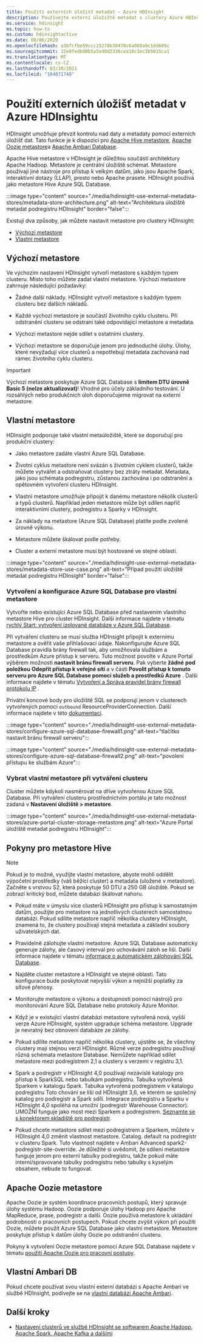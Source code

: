 ```yaml
---
title: Použití externích úložišť metadat – Azure HDInsight
description: Používejte externí úložiště metadat s clustery Azure HDInsight.
ms.service: hdinsight
ms.topic: how-to
ms.custom: hdinsightactive
ms.date: 08/06/2020
ms.openlocfilehash: a3bfcfbe59ccc15278b30470c6a060a9c1dd609c
ms.sourcegitcommit: 32e0fedb80b5a5ed0d2336cea18c3ec3b5015ca1
ms.translationtype: MT
ms.contentlocale: cs-CZ
ms.lasthandoff: 03/30/2021
ms.locfileid: "104871740"
---
```

# <a name="use-external-metadata-stores-in-azure-hdinsight"></a>Použití externích úložišť metadat v Azure HDInsightu

HDInsight umožňuje převzít kontrolu nad daty a metadaty pomocí externích úložišť dat. Tato funkce je k dispozici pro [Apache Hive metastore](#custom-metastore), [Apache Oozie metastore](#apache-oozie-metastore)a [Apache Ambari Database](#custom-ambari-db).

Apache Hive metastore v HDInsight je důležitou součástí architektury Apache Hadoop. Metastore je centrální úložiště schémat. Metastore používají jiné nástroje pro přístup k velkým datům, jako jsou Apache Spark, interaktivní dotazy (LLAP), presto nebo Apache prasete. HDInsight používá jako metastore Hive Azure SQL Database.

:::image type="content" source="./media/hdinsight-use-external-metadata-stores/metadata-store-architecture.png" alt-text="Architektura úložiště metadat podregistru HDInsight" border="false":::

Existují dva způsoby, jak můžete nastavit metastore pro clustery HDInsight:

* [Výchozí metastore](#default-metastore)
* [Vlastní metastore](#custom-metastore)

## <a name="default-metastore"></a>Výchozí metastore

Ve výchozím nastavení HDInsight vytvoří metastore s každým typem clusteru. Místo toho můžete zadat vlastní metastore. Výchozí metastore zahrnuje následující požadavky:

* Žádné další náklady. HDInsight vytvoří metastore s každým typem clusteru bez dalších nákladů.

* Každé výchozí metastore je součástí životního cyklu clusteru. Při odstranění clusteru se odstraní také odpovídající metastore a metadata.

* Výchozí metastore nejde sdílet s ostatními clustery.

* Výchozí metastore se doporučuje jenom pro jednoduché úlohy. Úlohy, které nevyžadují více clusterů a nepotřebují metadata zachovaná nad rámec životního cyklu clusteru.

> [!IMPORTANT]
> Výchozí metastore poskytuje Azure SQL Database s **limitem DTU úrovně Basic 5 (nelze aktualizovat)**! Vhodné pro účely základního testování. U rozsáhlých nebo produkčních úloh doporučujeme migrovat na externí metastore.

## <a name="custom-metastore"></a>Vlastní metastore

HDInsight podporuje také vlastní metaúložiště, které se doporučují pro produkční clustery:

* Jako metastore zadáte vlastní Azure SQL Database.

* Životní cyklus metastore není svázán s životním cyklem clusterů, takže můžete vytvářet a odstraňovat clustery bez ztráty metadat. Metadata, jako jsou schémata podregistru, zůstanou zachována i po odstranění a opětovném vytvoření clusteru HDInsight.

* Vlastní metastore umožňuje připojit k danému metastore několik clusterů a typů clusterů. Například jeden metastore může být sdílen napříč interaktivními clustery, podregistru a Sparky v HDInsight.

* Za náklady na metastore (Azure SQL Database) platíte podle zvolené úrovně výkonu.

* Metastore můžete škálovat podle potřeby.

* Cluster a externí metastore musí být hostované ve stejné oblasti.

:::image type="content" source="./media/hdinsight-use-external-metadata-stores/metadata-store-use-case.png" alt-text="Případ použití úložiště metadat podregistru HDInsight" border="false":::

### <a name="create-and-config-azure-sql-database-for-the-custom-metastore"></a>Vytvoření a konfigurace Azure SQL Database pro vlastní metastore

Vytvořte nebo existující Azure SQL Database před nastavením vlastního metastore Hive pro cluster HDInsight.  Další informace najdete v tématu [rychlý Start: vytvoření izolované databáze v Azure SQL Database](../azure-sql/database/single-database-create-quickstart.md?tabs=azure-portal).

Při vytváření clusteru se musí služba HDInsight připojit k externímu metastore a ověřit vaše přihlašovací údaje. Nakonfigurujte Azure SQL Database pravidla brány firewall tak, aby umožňovala službám a prostředkům Azure přístup k serveru. Tuto možnost povolte v Azure Portal výběrem možnosti **nastavit bránu firewall serveru**. Pak vyberte **žádné** **pod položkou** **Odepřít přístup k veřejné síti** a v části **Povolit přístup k tomuto serveru pro Azure SQL Database pomocí služeb a prostředků Azure** . Další informace najdete v tématu [Vytvoření a Správa pravidel brány firewall protokolu IP](../azure-sql/database/firewall-configure.md#use-the-azure-portal-to-manage-server-level-ip-firewall-rules) .

Privátní koncové body pro úložiště SQL se podporují jenom v clusterech vytvořených pomocí `outbound` ResourceProviderConnection. Další informace najdete v této [dokumentaci](./hdinsight-private-link.md).

:::image type="content" source="./media/hdinsight-use-external-metadata-stores/configure-azure-sql-database-firewall1.png" alt-text="tlačítko nastavit bránu firewall serveru":::

:::image type="content" source="./media/hdinsight-use-external-metadata-stores/configure-azure-sql-database-firewall2.png" alt-text="povolení přístupu ke službám Azure":::

### <a name="select-a-custom-metastore-during-cluster-creation"></a>Vybrat vlastní metastore při vytváření clusteru

Cluster můžete kdykoli nasměrovat na dříve vytvořenou Azure SQL Database. Při vytváření clusteru prostřednictvím portálu je tato možnost zadaná v **Nastavení úložiště > metastore**.

:::image type="content" source="./media/hdinsight-use-external-metadata-stores/azure-portal-cluster-storage-metastore.png" alt-text="Azure Portal úložiště metadat podregistru HDInsight":::

## <a name="hive-metastore-guidelines"></a>Pokyny pro metastore Hive

> [!NOTE]
> Pokud je to možné, využijte vlastní metastore, abyste mohli oddělit výpočetní prostředky (váš běžící cluster) a metadata (uložené v metastore). Začněte s vrstvou S2, která poskytuje 50 DTU a 250 GB úložiště. Pokud se zobrazí kritický bod, můžete databázi škálovat nahoru.

* Pokud máte v úmyslu více clusterů HDInsight pro přístup k samostatným datům, použijte pro metastore na jednotlivých clusterech samostatnou databázi. Pokud sdílíte metastore napříč několika clustery HDInsight, znamená to, že clustery používají stejná metadata a základní soubory uživatelských dat.

* Pravidelně zálohujte vlastní metastore. Azure SQL Database automaticky generuje zálohy, ale časový interval pro uchovávání záloh se liší. Další informace najdete v tématu [informace o automatickém zálohování SQL Database](../azure-sql/database/automated-backups-overview.md).

* Najděte cluster metastore a HDInsight ve stejné oblasti. Tato konfigurace bude poskytovat nejvyšší výkon a nejnižší poplatky za síťové přenosy.

* Monitorujte metastore o výkonu a dostupnosti pomocí nástrojů pro monitorování Azure SQL Database nebo protokoly Azure Monitor.

* Když je v existující vlastní databázi metastore vytvořená nová, vyšší verze Azure HDInsight, systém upgraduje schéma metastore. Upgrade je nevratný bez obnovení databáze ze zálohy.

* Pokud sdílíte metastore napříč několika clustery, ujistěte se, že všechny clustery mají stejnou verzi HDInsight. Různé verze podregistru používají různá schémata metastore Database. Nemůžete například sdílet metastore mezi podregistrem 2,1 a clustery s verzemi v registru 3,1.

* Spark a podregistr v HDInsight 4,0 používají nezávislé katalogy pro přístup k SparkSQL nebo tabulkám podregistru. Tabulka vytvořená Sparkem v katalogu Spark. Tabulka vytvořená podregistrem v katalogu podregistru Toto chování se liší od HDInsight 3,6, ve kterém se společný katalog pro podregistr a Spark sdílí. Integrace podregistru a Sparku v HDInsight 4,0 spoléhá na umožní (podregistr Warehouse Connector). UMOŽNÍ funguje jako most mezi Sparkem a podregistrem. [Seznamte se s konektorem skladiště pro podregistr](../hdinsight/interactive-query/apache-hive-warehouse-connector.md).

* Pokud chcete metastore sdílet mezi podregistrem a Sparkem, můžete v HDInsight 4,0 změnit vlastnost metastore. Catalog. default na podregistr v clusteru Spark. Tuto vlastnost najdete v Ambari Advanced spark2-podregistr-site-override. Je důležité si uvědomit, že sdílení metastore funguje jenom pro externí tabulky podregistru, takže pokud máte interní/spravované tabulky podregistru nebo tabulky s kyselým obsahem, nebude to fungovat.  

## <a name="apache-oozie-metastore"></a>Apache Oozie metastore

Apache Oozie je systém koordinace pracovních postupů, který spravuje úlohy systému Hadoop. Oozie podporuje úlohy Hadoop pro Apache MapReduce, prase, podregistr a další.  Oozie používá metastore k ukládání podrobností o pracovních postupech. Pokud chcete zvýšit výkon při použití Oozie, můžete použít Azure SQL Database jako vlastní metastore. Metastore poskytuje přístup k datům úlohy Oozie po odstranění clusteru.

Pokyny k vytvoření Oozie metastore pomocí Azure SQL Database najdete v tématu [použití Apache Oozie pro pracovní postupy](hdinsight-use-oozie-linux-mac.md).

## <a name="custom-ambari-db"></a>Vlastní Ambari DB

Pokud chcete používat svou vlastní externí databázi s Apache Ambari ve službě HDInsight, podívejte se na [vlastní databázi Apache Ambari](hdinsight-custom-ambari-db.md).

## <a name="next-steps"></a>Další kroky

* [Nastavení clusterů ve službě HDInsight se softwarem Apache Hadoop, Apache Spark, Apache Kafka a dalšími](./hdinsight-hadoop-provision-linux-clusters.md)